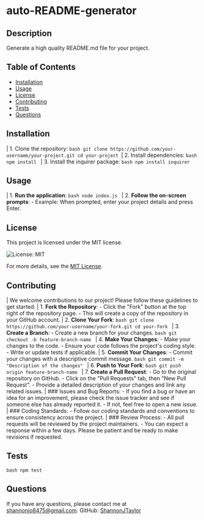 # auto-README-generator

## Description
Generate a high quality README.md file for your project.

## Table of Contents 
- [Installation](#installation) 
- [Usage](#usage) 
- [License](#license) 
- [Contributing](#contributing) 
- [Tests](#tests) 
- [Questions](#Questions)


## Installation
| 1. Clone the repository: ```bash git clone https://github.com/your-username/your-project.git cd your-project ```| 2. Install dependencies: ```bash npm install ``` | 3. Install the inquirer package: ```bash npm install inquirer ``` 

## Usage
| 1. **Run the application**: ```bash node index.js ``` | 2. **Follow the on-screen prompts**: - Example: When prompted, enter your project details and press Enter.


## License
  This project is licensed under the MIT license.

  ![License: MIT](https://img.shields.io/badge/License-MIT-yellow.svg)

  For more details, see the [MIT License](https://opensource.org/licenses/MIT). 

## Contributing
| We welcome contributions to our project! Please follow these guidelines to get started: | 1. **Fork the Repository**: - Click the "Fork" button at the top right of the repository page. - This will create a copy of the repository in your GitHub account. | 2. **Clone Your Fork**: ```bash git clone https://github.com/your-username/your-fork.git cd your-fork ``` | 3. **Create a Branch**: - Create a new branch for your changes. ```bash git checkout -b feature-branch-name ``` | 4. **Make Your Changes**: - Make your changes to the code. - Ensure your code follows the project's coding style. - Write or update tests if applicable. | 5. **Commit Your Changes**: - Commit your changes with a descriptive commit message. ```bash git commit -m "Description of the changes" ``` | 6. **Push to Your Fork**: ```bash git push origin feature-branch-name ``` | 7. **Create a Pull Request**: - Go to the original repository on GitHub. - Click on the "Pull Requests" tab, then "New Pull Request". - Provide a detailed description of your changes and link any related issues. | ### Issues and Bug Reports: - If you find a bug or have an idea for an improvement, please check the issue tracker and see if someone else has already reported it. - If not, feel free to open a new issue. | ### Coding Standards: - Follow our coding standards and conventions to ensure consistency across the project. | ### Review Process: - All pull requests will be reviewed by the project maintainers. - You can expect a response within a few days. Please be patient and be ready to make revisions if requested. 

## Tests
```bash npm test```

## Questions
If you have any questions, please contact me at [shannonjo8475@gmail.com](mailto:shannonjo8475@gmail.com).
GitHub: [ShannonJTaylor](https://github.com/ShannonJTaylor)

